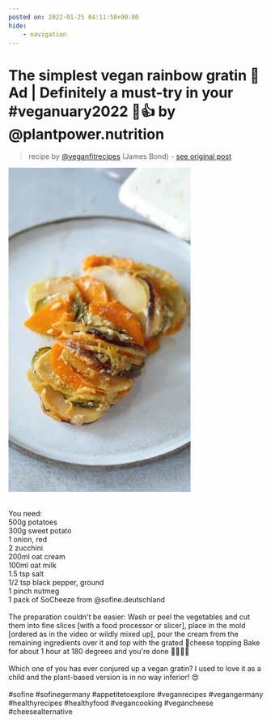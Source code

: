 ```yaml
---
posted on: 2022-01-25 04:11:58+00:00
hide:
    - navigation
---
```


# The simplest vegan rainbow gratin 🤤 Ad | Definitely a must-try in your #veganuary2022 🌱👍 by @plantpower.nutrition 

> recipe by [@veganfitrecipes](https://www.instagram.com/veganfitrecipes/) 
(James Bond) - [see original post](https://instagram.com/p/CZI6EdwjwGp)

![](../img/veganfitrecipes_25-01-2022_0401.png)

\
You need:\
500g potatoes\
300g sweet potato\
1 onion, red\
2 zucchini\
200ml oat cream\
100ml oat milk\
1.5 tsp salt\
1/2 tsp black pepper, ground\
1 pinch nutmeg\
1 pack of SoCheeze from @sofine.deutschland\
\
The preparation couldn't be easier: Wash or peel the vegetables and cut them into fine slices [with a food processor or slicer], place in the mold [ordered as in the video or wildly mixed up], pour the cream from the remaining ingredients over it and top with the grated 🌱cheese topping Bake for about 1 hour at 180 degrees and you're done 👩‍🍳👩‍🍳\
\
Which one of you has ever conjured up a vegan gratin? I used to love it as a child and the plant-based version is in no way inferior! 😍\
\
\#sofine \#sofinegermany \#appetitetoexplore \#veganrecipes \#vegangermany \#healthyrecipes \#healthyfood \#vegancooking \#vegancheese \#cheesealternative 